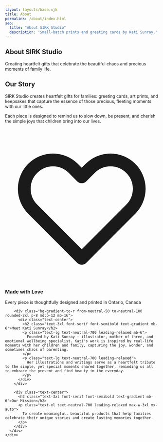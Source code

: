 ```yaml
---
layout: layouts/base.njk
title: About
permalink: /about/index.html
seo:
  title: "About SIRK Studio"
  description: "Small‑batch prints and greeting cards by Kati Sunray."
---
```


<!-- About Hero -->
<section class="section-padding bg-gradient-to-br from-accent-50 to-brand-50">
  <div class="container-custom">
    <div class="max-w-4xl mx-auto text-center">
      <h1 class="text-5xl md:text-6xl font-serif font-semibold text-gradient mb-6">
        About SIRK Studio
      </h1>
      <p class="text-xl text-neutral-700 leading-relaxed">
        Creating heartfelt gifts that celebrate the beautiful chaos and precious moments of family life.
      </p>
    </div>
  </div>
</section>

<!-- Main Content -->
<section class="section-padding bg-white">
  <div class="container-custom">
    <div class="max-w-4xl mx-auto">
      <div class="prose prose-lg max-w-none">
        <div class="grid md:grid-cols-2 gap-12 items-center mb-16">
          <div>
            <h2 class="text-3xl font-serif font-semibold text-gradient mb-6">Our Story</h2>
            <p class="text-lg text-neutral-700 leading-relaxed mb-6">
              SIRK Studio creates heartfelt gifts for families: greeting cards, art prints, and keepsakes that capture the essence of those precious, fleeting moments with our little ones.
            </p>
            <p class="text-lg text-neutral-700 leading-relaxed">
              Each piece is designed to remind us to slow down, be present, and cherish the simple joys that children bring into our lives.
            </p>
          </div>
          <div class="bg-gradient-to-br from-brand-100 to-accent-100 rounded-2xl p-8 text-center">
            <div class="w-24 h-24 bg-white rounded-full flex items-center justify-center mx-auto mb-4 shadow-soft">
              <svg class="w-12 h-12 text-brand-600" fill="none" stroke="currentColor" viewBox="0 0 24 24">
                <path stroke-linecap="round" stroke-linejoin="round" stroke-width="2" d="M4.318 6.318a4.5 4.5 0 000 6.364L12 20.364l7.682-7.682a4.5 4.5 0 00-6.364-6.364L12 7.636l-1.318-1.318a4.5 4.5 0 00-6.364 0z"></path>
              </svg>
            </div>
            <h3 class="text-xl font-serif font-semibold text-neutral-900 mb-2">Made with Love</h3>
            <p class="text-neutral-600">Every piece is thoughtfully designed and printed in Ontario, Canada</p>
          </div>
        </div>

        <div class="bg-gradient-to-r from-neutral-50 to-neutral-100 rounded-2xl p-8 md:p-12 mb-16">
          <div class="text-center">
            <h2 class="text-3xl font-serif font-semibold text-gradient mb-6">Meet Kati Sunray</h2>
            <p class="text-lg text-neutral-700 leading-relaxed mb-6">
              Founded by Kati Sunray — illustrator, mother of three, and emotional wellbeing specialist. Kati's work is inspired by real-life moments with her children and family, capturing the joy, wonder, and sometimes chaos of parenting.
            </p>
            <p class="text-lg text-neutral-700 leading-relaxed">
              Her illustrations and writings serve as a heartfelt tribute to the simple, yet special moments shared together, reminding us all to embrace the present and find beauty in the everyday.
            </p>
          </div>
        </div>

        <div class="text-center">
          <h2 class="text-3xl font-serif font-semibold text-gradient mb-6">Our Mission</h2>
          <p class="text-xl text-neutral-700 leading-relaxed max-w-3xl mx-auto">
            To create meaningful, beautiful products that help families celebrate their unique stories and create lasting memories together.
          </p>
        </div>
      </div>
    </div>
  </div>
</section>

